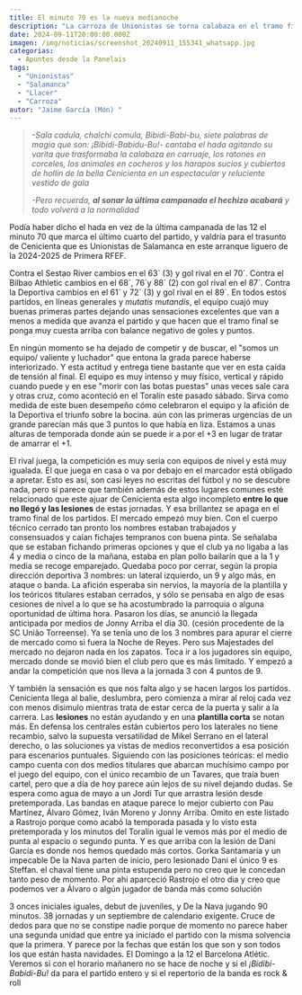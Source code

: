 ```yaml
---
title: El minuto 70 es la nueva medianoche
description: "La carroza de Unionistas se torna calabaza en el tramo final de los partidos "
date: 2024-09-11T20:00:00.000Z
imagen: /img/noticias/screenshot_20240911_155341_whatsapp.jpg
categorias:
  - Apuntes desde la Panelais
tags:
  - "Unionistas"
  - "Salamanca"
  - "Llacer"
  - "Carroza"
autor: "Jaime García (Món) "
---
```

> *\-Sala cadula, chalchi comula, Bibidi-Babi-bu, siete palabras de magia que son: ¡Bibidi-Babidu-Bu!- cantaba el hada agitando su varita que trasformaba la calabaza en carruaje, los ratones en corceles, los animales en cocheros y los harapos sucios y cubiertos de hollín de la bella Cenicienta en un espectacular y reluciente vestido de gala*
>
> *\-Pero recuerda, **al sonar la última campanada el hechizo acabará** y todo volverá a la normalidad*

Podía haber dicho el hada en vez de la última campanada de las 12 el minuto 70 que marca el último cuarto del partido, y valdría para el trasunto de Cenicienta que es Unionistas de Salamanca en este arranque liguero de la 2024-2025 de Primera RFEF.

Contra el Sestao River cambios en el 63´ (3) y gol rival en el 70´. Contra el Bilbao Athletic cambios en el 68´, 76´y 88´ (2) con gol rival en el 87´. Contra la Deportiva cambios en el 61´ y 72´ (3) y gol rival en el 89´. En todos estos partidos, en líneas generales y *mutatis mutandis*, el equipo cuajó muy buenas primeras partes dejando unas sensaciones excelentes que van a menos a medida que avanza el partido y que hacen que el tramo final se ponga muy cuesta arriba con balance negativo de goles y puntos.

En ningún momento se ha dejado de competir y de buscar, el "somos un equipo/ valiente y luchador" que entona la grada parece haberse interiorizado. Y esta actitud y entrega tiene bastante que ver en esta caída de tensión al final. El equipo es muy intenso y muy físico, vertical y rápido cuando puede y en ese "morir con las botas puestas" unas veces sale cara y otras cruz, como aconteció en el Toralín este pasado sábado. Sirva como medida de este buen desempeño cómo celebraron el equipo y la afición de la Deportiva el triunfo sobre la bocina. aún con las primeras urgencias de un grande parecían más que 3 puntos lo que había en liza. Estamos a unas alturas de temporada donde aún se puede ir a por el +3 en lugar de tratar de amarrar el +1.

El rival juega, la competición es muy seria con equipos de nivel y está muy igualada. El que juega en casa o va por debajo en el marcador está obligado a apretar. Esto es así, son casi leyes no escritas del fútbol y no se descubre nada, pero sí parece que también además de estos lugares comunes esté relacionado que este ajuar de Cenicienta esta algo incompleto **entre lo que no llegó y las lesiones** de estas jornadas. Y esa brillantez se apaga en el tramo final de los partidos. El mercado empezó muy bien. Con el cuerpo técnico cerrado tan pronto los nombres estaban trabajados y consensuados y caían fichajes tempranos con buena pinta. Se señalaba que se estaban fichando primeras opciones y que el club ya no ligaba a las 4 y media o cinco de la mañana, estaba en plan pollo bailarín que a la 1 y media se recoge emparejado. Quedaba poco por cerrar, según la propia dirección deportiva 3 nombres: un lateral izquierdo, un 9 y algo más, en ataque o banda. La afición esperaba sin nervios, la mayoría de la plantilla y los teóricos titulares estaban cerrados, y sólo se pensaba en algo de esas cesiones de nivel a lo que se ha acostumbrado la parroquia o alguna oportunidad de última hora. Pasaron los días, se anunció la llegada anticipada por medios de Jonny Arriba el día 30. (cesión procedente de la SC União Torreense). Ya se tenía uno de los 3 nombres para apurar el cierre de mercado como si fuera la Noche de Reyes. Pero sus Majestades del mercado no dejaron nada en los zapatos. Toca ir a los jugadores sin equipo, mercado donde se movió bien el club pero que es más limitado. Y empezó a andar la competición que nos lleva a la jornada 3 con 4 puntos de 9.

Y también la sensación es que nos falta algo y se hacen largos los partidos. Cenicienta llega al balie, deslumbra, pero comienza a mirar al reloj cada vez con menos disimulo mientras trata de estar cerca de la puerta y salir a la carrera.  Las **lesiones** no están ayudando y en una **plantilla corta** se notan más. En defensa los centrales están cubiertos pero los laterales no tiene recambio, salvo la supuesta versatilidad de Mikel Serrano en el lateral derecho, o las soluciones ya vistas de medios reconvertidos a esa posición para escenarios puntuales. Siguiendo con las posiciones teóricas: el medio campo cuenta con dos medios titulares que abarcan muchísimo campo por el juego del equipo, con el único recambio de un Tavares, que traía buen cartel, pero que a día de hoy parece aún lejos de su nivel dejando dudas. Se espera como agua de mayo a un Jordi Tur que arrastra lesión desde pretemporada. Las bandas en ataque parece lo mejor cubierto con Pau Martínez, Álvaro Gómez, Iván Moreno y Jonny Arriba. Omito en este listado a Rastrojo porque como acabó la temporada pasada y lo visto esta pretemporada y los minutos del Toralín igual le vemos más por el medio de punta al espacio o segundo punta. Y es que arriba con la lesión de Dani García es donde nos hemos quedado más cortos. Gorka Santamaría y un impecable De la Nava parten de inicio, pero lesionado Dani el único 9 es Steffan. el chaval tiene una pinta estupenda pero no creo que le concedan tanto peso de momento.  Por ahi aparceció Rastrojo el otro dia y creo que podemos ver a Álvaro o algún jugador de banda más como solución

3 onces iniciales iguales, debut de juveniles, y De la Nava jugando 90 minutos. 38 jornadas y un septiembre de calendario exigente. Cruce de dedos para que no se constipe nadie porque de momento no parece haber una segunda unidad que entre ya iniciado el partido con la misma solvencia que la primera. Y parece por la fechas que están los que son y son todos los que están hasta navidades. El Domingo a la 12 el Barcelona Atlétic. Veremos si con el horario mañanero no se hace de noche y si el *¡Bidibi-Babidi-Bu!* da para el partido entero y si el repertorio de la banda es rock & roll
